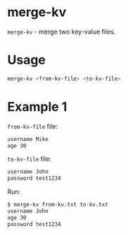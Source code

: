 # merge-kv

`merge-kv` - merge two key-value files.


# Usage

```sh
merge-kv <from-kv-file> <to-kv-file>
```

# Example 1

`from-kv-file` file:

```txt
username Mike
age 30
```

`to-kv-file` file:

```txt
username John
password test1234
```

Run:

```sh
$ merge-kv from-kv.txt to-kv.txt
username John
age 30
password test1234
```
